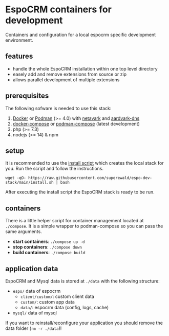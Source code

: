 # EspoCRM containers for development

Containers and configuration for a local espocrm specific development environment. 

## features

- handle the whole EspoCRM installation within one top level directory
- easely add and remove extensions from source or zip
- allows parallel development of multiple extensions

## prerequisites

The following sofware is needed to use this stack:

1. [Docker] or [Podman] (>= 4.0) with [netavark] and [aardvark-dns]
1. [docker-compose] or [podman-compose] (latest development)
1. php (>= 7.3)
1. nodejs (>= 14) & npm

## setup

It is recommended to use the [install script]() which creates the local stack for you. Run the script and follow the instructions.

```
wget -qO- https://raw.githubusercontent.com/superewald/espo-dev-stack/main/install.sh | bash
```

After executing the install script the EspoCRM stack is ready to be run. 

## containers

There is a little helper script for container management located at `./compose`. It is a simple wrapper to podman-compose so you can pass the same arguments.

- **start containers**: `./compose up -d`
- **stop containers**: `./compose down`
- **build containers**: `./compose build`

## application data

EspoCRM and Mysql data is stored at `./data` with the following structure:

- `espo/` data of espocrm
    - `client/custom/`: custom client data
    - `custom/`: custom app data
    - `data/`: espocrm data (config, logs, cache)
- `mysql/` data of mysql

If you want to reinstall/reconfigure your application you should remove the data folder (`rm -r ./data`)!

[Docker]: https://www.docker.com/
[docker-compose]: https://docs.docker.com/compose/
[Podman]: https://podman.io/
[podman-compose]: https://github.com/containers/podman-compose
[netavark]: https://github.com/containers/netavark
[aardvark-dns]: https://github.com/containers/aardvark-dns